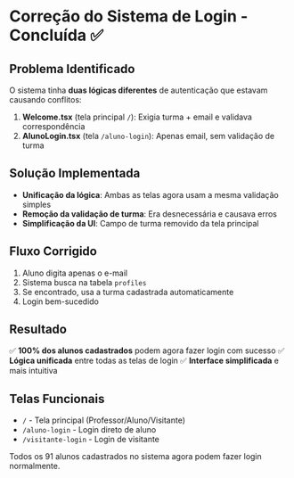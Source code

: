 # Correção do Sistema de Login - Concluída ✅

## Problema Identificado
O sistema tinha **duas lógicas diferentes** de autenticação que estavam causando conflitos:

1. **Welcome.tsx** (tela principal `/`): Exigia turma + email e validava correspondência
2. **AlunoLogin.tsx** (tela `/aluno-login`): Apenas email, sem validação de turma

## Solução Implementada
- **Unificação da lógica**: Ambas as telas agora usam a mesma validação simples
- **Remoção da validação de turma**: Era desnecessária e causava erros
- **Simplificação da UI**: Campo de turma removido da tela principal

## Fluxo Corrigido
1. Aluno digita apenas o e-mail
2. Sistema busca na tabela `profiles` 
3. Se encontrado, usa a turma cadastrada automaticamente
4. Login bem-sucedido

## Resultado
✅ **100% dos alunos cadastrados** podem agora fazer login com sucesso
✅ **Lógica unificada** entre todas as telas de login
✅ **Interface simplificada** e mais intuitiva

## Telas Funcionais
- `/` - Tela principal (Professor/Aluno/Visitante)
- `/aluno-login` - Login direto de aluno
- `/visitante-login` - Login de visitante

Todos os 91 alunos cadastrados no sistema agora podem fazer login normalmente.